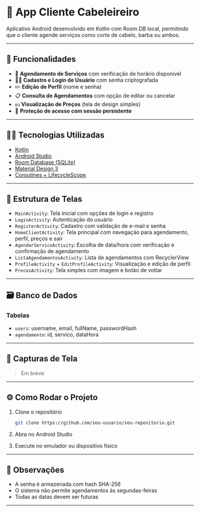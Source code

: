 # 💈 App Cliente Cabeleireiro

Aplicativo Android desenvolvido em Kotlin com Room DB local, permitindo que o cliente agende serviços como corte de cabelo, barba ou ambos.

---

## 📱 Funcionalidades

* 📅 **Agendamento de Serviços** com verificação de horário disponível
* 🧑‍💼 **Cadastro e Login de Usuário** com senha criptografada
* ✏️ **Edição de Perfil** (nome e senha)
* 📋 **Consulta de Agendamentos** com opção de editar ou cancelar
* 💵 **Visualização de Preços** (tela de design simples)
* 🔐 **Proteção de acesso com sessão persistente**

---

## 🧑‍💻 Tecnologias Utilizadas

* [Kotlin](https://kotlinlang.org/)
* [Android Studio](https://developer.android.com/studio)
* [Room Database (SQLite)](https://developer.android.com/training/data-storage/room)
* [Material Design 3](https://m3.material.io/)
* [Coroutines + LifecycleScope](https://developer.android.com/kotlin/coroutines)

---

## 📂 Estrutura de Telas

* `MainActivity`: Tela inicial com opções de login e registro
* `LoginActivity`: Autenticação do usuário
* `RegisterActivity`: Cadastro com validação de e-mail e senha
* `HomeClientActivity`: Tela principal com navegação para agendamento, perfil, preços e sair
* `AgendarServicoActivity`: Escolha de data/hora com verificação e confirmação de agendamento
* `ListaAgendamentosActivity`: Lista de agendamentos com RecyclerView
* `ProfileActivity` + `EditProfileActivity`: Visualização e edição de perfil
* `PrecosActivity`: Tela simples com imagem e botão de voltar

---

## 🗃️ Banco de Dados

### Tabelas

* `users`: username, email, fullName, passwordHash
* `agendamento`: id, servico, dataHora

---

## 📸 Capturas de Tela

> Em breve

---

## ⚙️ Como Rodar o Projeto

1. Clone o repositório

   ```bash
   git clone https://github.com/seu-usuario/seu-repositorio.git
   ```
2. Abra no Android Studio
3. Execute no emulador ou dispositivo físico

---

## 🔐 Observações

* A senha é armazenada com hash SHA-256
* O sistema não permite agendamentos às segundas-feiras
* Todas as datas devem ser futuras

---
